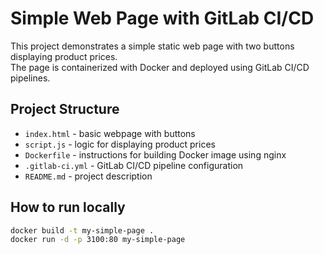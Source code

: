 # Simple Web Page with GitLab CI/CD

This project demonstrates a simple static web page with two buttons displaying product prices.  
The page is containerized with Docker and deployed using GitLab CI/CD pipelines.

## Project Structure

- `index.html` - basic webpage with buttons
- `script.js` - logic for displaying product prices
- `Dockerfile` - instructions for building Docker image using nginx
- `.gitlab-ci.yml` - GitLab CI/CD pipeline configuration
- `README.md` - project description

## How to run locally

```bash
docker build -t my-simple-page .
docker run -d -p 3100:80 my-simple-page
